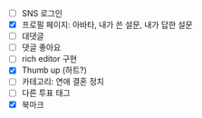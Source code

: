 - [ ] SNS 로그인
- [x] 프로필 페이지: 아바타, 내가 쓴 설문, 내가 답한 설문
- [ ] 대댓글
- [ ] 댓글 좋아요
- [ ] rich editor 구현
- [x] Thumb up (하트?)
- [ ] 카테고리: 연애 결혼 정치
- [ ] 다른 투표 태그
- [x] 북마크
